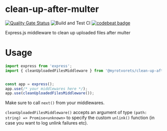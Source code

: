 # clean-up-after-multer

[![Quality Gate Status](https://sonarcloud.io/api/project_badges/measure?project=myrotvorets_clean-up-after-multer&metric=alert_status)](https://sonarcloud.io/dashboard?id=myrotvorets_clean-up-after-multer)
![Build and Test CI](https://github.com/myrotvorets/clean-up-after-multer/workflows/Build%20and%20Test%20CI/badge.svg)
[![codebeat badge](https://codebeat.co/badges/6b4170d0-a573-40bf-b9bb-2e2d6701247a)](https://codebeat.co/projects/github-com-myrotvorets-clean-up-after-multer-master)

Express.js middleware to clean up uploaded files after multer

# Usage

```typescript
import express from 'express';
import { cleanUploadedFilesMiddleware } from '@myrotvorets/clean-up-after-multer'


const app = express();
app.use(/* your middlewares here */);
app.use(cleanUploadedFilesMiddleware());
```

Make sure to call `next()` from your middlewares.

`cleanUploadedFilesMiddleware()` accepts an argument of type `(path: string) => Promise<unknown>` to specify the custom `unlink()` function (in case you want to log unlink failures etc).
